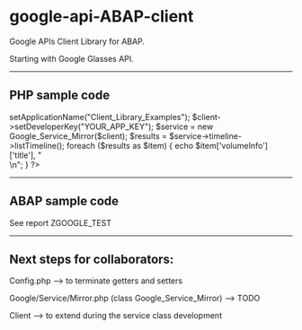google-api-ABAP-client
======================

Google APIs Client Library for ABAP.

Starting with Google Glasses API.


-------------------
PHP sample code
-------------------

<?php

  require_once 'Google/Client.php';
  
  require_once 'Google/Service/Mirror.php';
  
  $client = new Google_Client();
  
  $client->setApplicationName("Client_Library_Examples");
  
  $client->setDeveloperKey("YOUR_APP_KEY");
  
  $service = new Google_Service_Mirror($client);
  
  $results = $service->timeline->listTimeline();
  

  foreach ($results as $item) {
  
    echo $item['volumeInfo']['title'], "<br /> \n";
    
  }
  
?>


-------------------
ABAP sample code
-------------------

See report ZGOOGLE_TEST

--------------------------------------
Next steps for collaborators:
--------------------------------------

Config.php --> to terminate getters and setters

Google/Service/Mirror.php (class Google_Service_Mirror) --> TODO

Client --> to extend during the service class development

